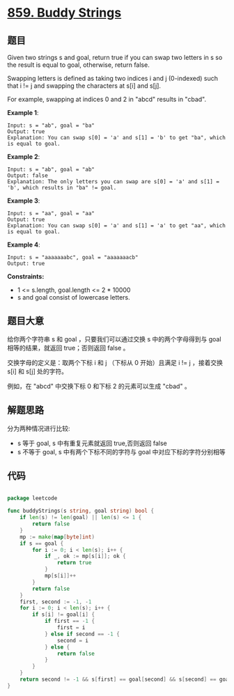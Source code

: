# [859. Buddy Strings](https://leetcode.com/problems/buddy-strings/)

## 题目

Given two strings s and goal, return true if you can swap two letters in s so the result is equal to goal, otherwise, return false.

Swapping letters is defined as taking two indices i and j (0-indexed) such that i != j and swapping the characters at s[i] and s[j].

For example, swapping at indices 0 and 2 in "abcd" results in "cbad".

**Example 1**:

    Input: s = "ab", goal = "ba"
    Output: true
    Explanation: You can swap s[0] = 'a' and s[1] = 'b' to get "ba", which is equal to goal.

**Example 2**:

    Input: s = "ab", goal = "ab"
    Output: false
    Explanation: The only letters you can swap are s[0] = 'a' and s[1] = 'b', which results in "ba" != goal.

**Example 3**:

    Input: s = "aa", goal = "aa"
    Output: true
    Explanation: You can swap s[0] = 'a' and s[1] = 'a' to get "aa", which is equal to goal.

**Example 4**:

    Input: s = "aaaaaaabc", goal = "aaaaaaacb"
    Output: true

**Constraints:**

- 1 <= s.length, goal.length <= 2 * 10000
- s and goal consist of lowercase letters.

## 题目大意

给你两个字符串 s 和 goal ，只要我们可以通过交换 s 中的两个字母得到与 goal 相等的结果，就返回 true；否则返回 false 。

交换字母的定义是：取两个下标 i 和 j （下标从 0 开始）且满足 i != j ，接着交换 s[i] 和 s[j] 处的字符。

例如，在 "abcd" 中交换下标 0 和下标 2 的元素可以生成 "cbad" 。

## 解题思路

分为两种情况进行比较:
- s 等于 goal, s 中有重复元素就返回 true,否则返回 false
- s 不等于 goal, s 中有两个下标不同的字符与 goal 中对应下标的字符分别相等

## 代码

```go

package leetcode

func buddyStrings(s string, goal string) bool {
    if len(s) != len(goal) || len(s) <= 1 {
        return false
    }
    mp := make(map[byte]int)
    if s == goal {
        for i := 0; i < len(s); i++ {
            if _, ok := mp[s[i]]; ok {
                return true
            }
            mp[s[i]]++
        }
        return false
    }
    first, second := -1, -1
    for i := 0; i < len(s); i++ {
        if s[i] != goal[i] {
            if first == -1 {
                first = i
            } else if second == -1 {
                second = i
            } else {
                return false
            }
        }
    }
    return second != -1 && s[first] == goal[second] && s[second] == goal[first]
}
```